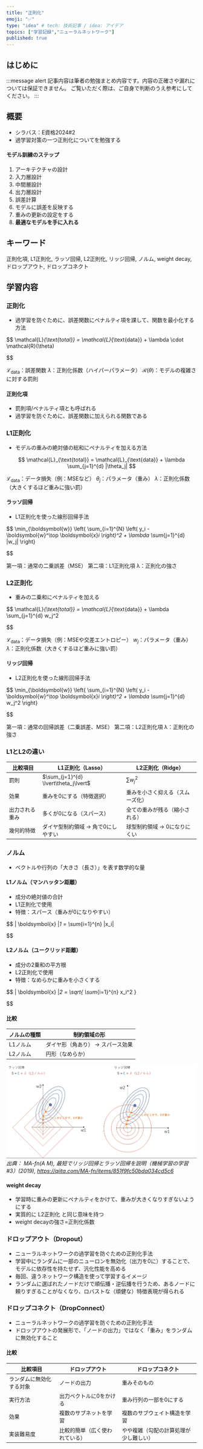 ```yaml
---
title: "正則化"
emoji: "✅"
type: "idea" # tech: 技術記事 / idea: アイデア
topics: ["学習記録","ニューラルネットワーク"]
published: true
---
```


## はじめに
:::message alert
記事内容は筆者の勉強まとめ内容です。内容の正確さや漏れについては保証できません。
ご覧いただく際は、ご自身で判断のうえ参考にしてください。
:::


## 概要
- シラバス：E資格2024#2
- 過学習対策の一つ正則化についてを勉強する


#### モデル訓練のステップ
1. アーキテクチャの設計
2. 入力層設計
3. 中間層設計
4. 出力層設計
5. 誤差計算
6. モデルに誤差を反映する
7. 重みの更新の設定をする
8. **最適なモデルを手に入れる**

## キーワード
正則化項, L1正則化, ラッソ回帰, L2正則化, リッジ回帰,
ノルム, weight decay, ドロップアウト, ドロップコネクト

## 学習内容

### 正則化
- 過学習を防ぐために、誤差関数にペナルティ項を課して、関数を最小化する方法

$$
\mathcal{L}_{\text{total}} = \mathcal{L}_{\text{data}} + \lambda \cdot \mathcal{R}(\theta)

$$

$\mathcal{L}_{\text{data}}$：誤差関数
$\lambda$：正則化係数（ハイパーパラメータ）
$\mathcal{R}(\theta)$：モデルの複雑さに対する罰則


#### 正則化項
- 罰則項/ペナルティ項とも呼ばれる
- 過学習を防ぐために、誤差関数に加えられる関数である

### L1正則化
- モデルの重みの絶対値の総和にペナルティを加える方法

$$
\mathcal{L}_{\text{total}} = \mathcal{L}_{\text{data}} + \lambda \sum_{j=1}^{d} |\theta_j|
$$

$\mathcal{L}_{\text{data}}$：データ損失（例：MSEなど）
$\theta_j$：パラメータ（重み）
$\lambda$：正則化係数（大きくするほど重みに強い罰）


#### ラッソ回帰
- L1正則化を使った線形回帰手法

$$
\min_{\boldsymbol{w}} \left\{ \sum_{i=1}^{N} \left( y_i - \boldsymbol{w}^\top \boldsymbol{x}_i \right)^2 + \lambda \sum_{j=1}^{d} |w_j| \right\}

$$

第一項：通常の二乗誤差（MSE）
第二項：L1正則化項
λ：正則化の強さ

### L2正則化
- 重みの二乗和にペナルティを加える

$$
\mathcal{L}_{\text{total}} = \mathcal{L}_{\text{data}} + \lambda \sum_{j=1}^{d} w_j^2

$$

$\mathcal{L}_{\text{data}}$：データ損失（例：MSEや交差エントロピー）
$w_j$：パラメータ（重み）
$\lambda$：正則化係数（大きくするほど重みに強い罰）

#### リッジ回帰
- L2正則化を使った線形回帰手法

$$
\min_{\boldsymbol{w}} \left\{ \sum_{i=1}^{N} \left( y_i - \boldsymbol{w}^\top \boldsymbol{x}_i \right)^2 + \lambda \sum_{j=1}^{d} w_j^2 \right\}

$$

第一項：通常の回帰誤差（二乗誤差、MSE）
第二項：L2正則化項
λ：正則化の強さ

### L1とL2の違い
| 比較項目    | L1正則化（Lasso）      | L2正則化（Ridge）      |
| ------- | ------------------- | -------------------- |
| 罰則      | $\sum_{j=1}^{d} \lvert\theta_j\lvert$ | $\sum w_j^2$ |
| 効果      | 重みを0にする（特徴選択）   | 重みを小さく抑える（スムーズ化） |
| 出力される重み | 多くが0になる（スパース）       | 全ての重みが残る（縮小される）      |
| 幾何的特徴   | ダイヤ型制約領域 → 角で0にしやすい | 球型制約領域 → 0になりにくい     | 


### ノルム
- ベクトルや行列の「大きさ（長さ）」を表す数学的な量

####  L1ノルム（マンハッタン距離）
- 成分の絶対値の合計
- L1正則化で使用
- 特徴：スパース（重みが0になりやすい）



$$
\| \boldsymbol{x} \|_1 = \sum_{i=1}^{n} |x_i|

$$

#### L2ノルム（ユークリッド距離）
- 成分の2乗和の平方根
- L2正則化で使用
- 特徴：なめらかに重みを小さくする


$$
\| \boldsymbol{x} \|_2 = \sqrt{ \sum_{i=1}^{n} x_i^2 }

$$

#### 比較

| ノルムの種類 | 制約領域の形      |
| ------ | ------------------ |
| L1ノルム  | ダイヤ形（角あり） → スパース効果 |
| L2ノルム  | 円形（なめらか）           |

![](/images/e-memo-00027_01.png)
*出典：
MA-fn(A M), 最短でリッジ回帰とラッソ回帰を説明（機械学習の学習 #3）(2019), https://qiita.com/MA-fn/items/851f9fc50bda034cd5c6*


#### weight decay
- 学習時に重みの更新にペナルティをかけて、重みが大きくなりすぎないようにする
- 実質的に L2正則化 と同じ意味を持つ
- weight decayの強さ=正則化係数

### ドロップアウト（Dropout）
- ニューラルネットワークの過学習を防ぐための正則化手法
- 学習中にランダムに一部のニューロンを無効化（出力を0に）することで、モデルに依存性を持たせず、汎化性能を高める
- 毎回、違うネットワーク構造を使って学習するイメージ
- ランダムに選ばれたノードだけで順伝播・逆伝播を行うため、あるノードに頼りすぎることがなくなり、ロバストな（頑健な）特徴表現が得られる

### ドロップコネクト（DropConnect）
- ニューラルネットワークの過学習を防ぐための正則化手法
- ドロップアウトの発展形で、「ノードの出力」ではなく「重み」をランダムに無効化すること

#### 比較
| 比較項目         | ドロップアウト | ドロップコネクト |
| ------------ | ---------------- | --------------------- |
| ランダムに無効化する対象 | ノードの出力       | 重みそのもの        |
| 実行方法         | 出力ベクトルに0をかける     | 重み行列の一部を0にする          |
| 効果           | 複数のサブネットを学習      | 複数のサブウェイト構造を学習        |
| 実装難易度        | 比較的簡単（広く使われている）  | やや複雑（勾配の計算処理が少し難しい）   |
